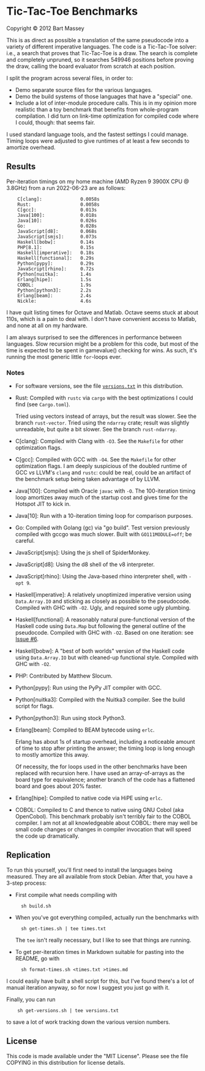 # Tic-Tac-Toe Benchmarks
Copyright © 2012 Bart Massey

This is as direct as possible a translation of the same
pseudocode into a variety of different imperative languages.
The code is a Tic-Tac-Toe solver: i.e., a search that proves
that Tic-Tac-Toe is a draw. The search is complete and
completely unpruned, so it searches 549946 positions before
proving the draw, calling the board evaluator from scratch
at each position.

I split the program across several files, in order to:

* Demo separate source files for the various languages.
* Demo the build systems of those languages that have a
  "special" one.
* Include a lot of inter-module procedure calls. This is
  in my opinion more realistic than a toy benchmark that
  benefits from whole-program compilation. I did turn on
  link-time optimization for compiled code where I could,
  though: that seems fair.

I used standard language tools, and the fastest settings I
could manage. Timing loops were adjusted to give runtimes of
at least a few seconds to amortize overhead.

## Results

Per-iteration timings on my home machine (AMD Ryzen 9 3900X CPU
@ 3.8GHz) from a run 2022-06-23 are as follows:

        C[clang]:              0.0058s
        Rust:                  0.0058s
        C[gcc]:                0.013s
        Java[100]:             0.018s
        Java[10]:              0.026s
        Go:                    0.028s
        JavaScript[d8]:        0.068s
        JavaScript[smjs]:      0.073s
        Haskell[bobw]:         0.14s
        PHP[8.1]:              0.15s
        Haskell[imperative]:   0.18s
        Haskell[functional]:   0.29s
        Python[pypy]:          0.29s
        JavaScript[rhino]:     0.72s
        Python[nuitka]:        1.4s
        Erlang[hipe]:          1.5s
        COBOL:                 1.9s
        Python[python3]:       2.2s
        Erlang[beam]:          2.4s
        Nickle:                4.6s

I have quit listing times for Octave and Matlab. Octave
seems stuck at about 110s, which is a pain to deal with. I
don't have convenient access to Matlab, and none at all on
my hardware.

I am always surprised to see the differences in performance
between languages. Slow recursion might be a problem for
this code, but most of the time is expected to be spent in
gamevalue() checking for wins. As such, it's running the
most generic little `for`-loops ever.

### Notes

* For software versions, see the file
  [`versions.txt`](versions.txt) in this distribution.

* Rust: Compiled with `rustc` via `cargo` with the
  best optimizations I could find (see `Cargo.toml`).

  Tried using vectors instead of arrays, but the result was
  slower. See the branch `rust-vector`. Tried using the
  `ndarray` crate; result was slightly unreadable, but quite
  a bit slower. See the branch `rust-ndarray`.

* C[clang]: Compiled with Clang with `-O3`. See the
  `Makefile` for other optimization flags.

* C[gcc]: Compiled with GCC with `-O4`.  See the `Makefile`
  for other optimization flags. I am deeply suspicious of
  the doubled runtime of GCC *vs* LLVM's `clang` and
  `rustc`: could be real, could be an artifact of the
  benchmark setup being taken advantage of by LLVM.

* Java[100]: Compiled with Oracle `javac` with `-O`. The
  100-iteration timing loop amortizes away much of the
  startup cost and gives time for the Hotspot JIT to kick
  in.

* Java[10]: Run with a 10-iteration timing loop for
  comparison purposes.

* Go: Compiled with Golang (gc) via "go build".  Test
  version previously compiled with gccgo was much slower.
  Built with `GO111MODULE=off`; be careful.

* JavaScript[smjs]: Using the js shell of SpiderMonkey.

* JavaScript[d8]: Using the d8 shell of the v8 interpreter.

* JavaScript[rhino]: Using the Java-based rhino interpreter
  shell, with `-opt 9`.

* Haskell[imperative]: A relatively unoptimized imperative version
  using `Data.Array.IO` and sticking as closely as possible
  to the pseudocode. Compiled with GHC with
  `-O2`. Ugly, and required some ugly plumbing.

* Haskell[functional]: A reasonably natural pure-functional
  version of the Haskell code using `Data.Map` but following
  the general outline of the pseudocode. Compiled with GHC
  with `-O2`. Based on one iteration: see
  [Issue #6](https://github.com/BartMassey/ttt-bench/issues/6).

* Haskell[bobw]: A "best of both worlds" version of the Haskell
  code using `Data.Array.IO` but with cleaned-up functional
  style. Compiled with GHC with `-O2`.

* PHP: Contributed by Matthew Slocum.

* Python[pypy]: Run using the PyPy JIT compiler with GCC.

* Python[nuitka3]: Compiled with the Nuitka3 compiler.
  See the build script for flags.

* Python[python3]: Run using stock Python3.

* Erlang[beam]: Compiled to BEAM bytecode using `erlc`.

  Erlang has about 1s of startup overhead, including a
  noticeable amount of time to stop after printing the
  answer; the timing loop is long enough to mostly amortize
  this away.

  Of necessity, the for loops used in the other benchmarks
  have been replaced with recursion here. I have used an
  array-of-arrays as the board type for equivalence; another
  branch of the code has a flattened board and goes about
  20% faster.

* Erlang[hipe]: Compiled to native code via HiPE using
  `erlc`.

* COBOL: Compiled to C and thence to native using GNU Cobol
  (aka OpenCobol). This benchmark probably isn't terribly
  fair to the COBOL compiler. I am not at all knowledgeable
  about COBOL: there may well be small code changes or
  changes in compiler invocation that will speed the code up
  dramatically.

## Replication

To run this yourself, you'll first need to install the
languages being measured. They are all available from stock
Debian. After that, you have a 3-step process:

* First compile what needs compiling with

        sh build.sh

* When you've got everything compiled, actually
  run the benchmarks with

        sh get-times.sh | tee times.txt

  The `tee` isn't really necessary, but I like to
  see that things are running.

* To get per-iteration times in Markdown suitable for
  pasting into the README, go with

        sh format-times.sh <times.txt >times.md

I could easily have built a shell script for this, but I've
found there's a lot of manual iteration anyway, so for now I
suggest you just go with it.

Finally, you can run

        sh get-versions.sh | tee versions.txt

to save a lot of work tracking down the various version
numbers.

## License

This code is made available under the "MIT License". Please
see the file COPYING in this distribution for license
details.
